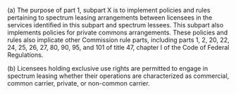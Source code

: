 (a) The purpose of part 1, subpart X is to implement policies and rules pertaining to spectrum leasing arrangements between licensees in the services identified in this subpart and spectrum lessees. This subpart also implements policies for private commons arrangements. These policies and rules also implicate other Commission rule parts, including parts 1, 2, 20, 22, 24, 25, 26, 27, 80, 90, 95, and 101 of title 47, chapter I of the Code of Federal Regulations.

(b) Licensees holding exclusive use rights are permitted to engage in spectrum leasing whether their operations are characterized as commercial, common carrier, private, or non-common carrier.

